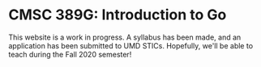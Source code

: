 # CMSC 389G: Introduction to Go

This website is a work in progress.
A syllabus has been made, and an application has been submitted to UMD STICs.
Hopefully, we'll be able to teach during the Fall 2020 semester!